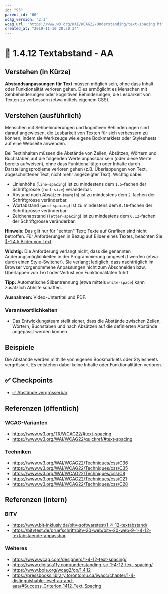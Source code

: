 ```yaml
---
id: "93"
parent_id: "66"
wcag_version: "2.1"
wcag_url: "https://www.w3.org/WAI/WCAG22/Understanding/text-spacing.html"
created_at: "2019-11-10 20:20:34"
---
```


# 📜 1.4.12 Textabstand - AA

## Verstehen (in Kürze)

**Abstandsanpassungen für Text** müssen möglich sein, ohne dass Inhalt oder Funktionalität verloren gehen. Dies ermöglicht es Menschen mit Sehbehinderungen oder kognitiven Behinderungen, die Lesbarkeit von Texten zu verbessern (etwa mittels eigenem CSS).

## Verstehen (ausführlich)

Menschen mit Sehbehinderungen und kognitiven Behinderungen sind darauf angewiesen, die Lesbarkeit von Texten für sich verbessern zu können, indem sie Werkzeuge wie eigene Bookmarklets oder Stylesheets auf eine Webseite anwenden.

Bei Textinhalten müssen die Abstände von Zeilen, Absätzen, Wörtern und Buchstaben auf die folgenden Werte anpassbar sein (oder diese Werte bereits aufweisen), ohne dass Funktionalitäten oder Inhalte durch Darstellungsprobleme verloren gehen (z.B. Überlappungen von Text, abgeschnittener Text, nicht mehr angezeigter Text). Wichtig dabei:

- Linienhöhe (`line-spacing`) ist zu mindestens dem `1.5`-fachen der Schriftgrösse (`font-size`) veränderbar.
- Abstand nach Absätzen (`margin`) ist zu mindestens dem `2`-fachen der Schriftgrösse veränderbar.
- Wortabstand (`word-spacing`) ist zu mindestens dem `0.16`-fachen der Schriftgrösse veränderbar.
- Zeichenabstand (`letter-spacing`) ist zu mindestens dem `0.12`-fachen der Schriftgrösse veränderbar.

**Hinweis:** Das gilt nur für "echten" Text; Texte auf Grafiken sind nicht betroffen. Für Anforderungen in Bezug auf Bilder eines Textes, beachten Sie [📜-1.4.5 Bilder von Text](/de/wcag/1.4.5-bilder-von-text).

**Wichtig:** Die Anforderung verlangt nicht, dass die genannten Änderungsmöglichkeiten in der Programmierung umgesetzt werden (etwa durch einen Style-Switcher). Sie verlangt lediglich, dass nachträglich im Browser vorgenommene Anpassungen nicht zum Abschneiden bzw. Überlappen von Text oder Verlust von Funktionalitäten führt.

**Tipp:** Automatische Silbentrennung (etwa mittels `white-space`) kann zusätzlich Abhilfe schaffen.

**Ausnahmen:** Video-Untertitel und PDF.

### Verantwortlichkeiten

- Das Entwicklungsteam stellt sicher, dass die Abstände zwischen Zeilen, Wörtern, Buchstaben und nach Absätzen auf die definierten Abstände angepasst werden können.

## Beispiele

Die Abstände werden mithilfe von eigenen Bookmarklets oder Stylesheets vergrössert. Es entstehen dabei keine Inhalte oder Funktionalitäten verloren.

## ✅ Checkpoints

- [✅ Abstände vergrösserbar](abstaende-vergroesserbar)

## Referenzen (öffentlich)

### WCAG-Varianten
- <https://www.w3.org/TR/WCAG22/#text-spacing>
- <https://www.w3.org/WAI/WCAG22/quickref/#text-spacing>

### Techniken
- <https://www.w3.org/WAI/WCAG22/Techniques/css/C36>
- <https://www.w3.org/WAI/WCAG22/Techniques/css/C35>
- <https://www.w3.org/WAI/WCAG22/Techniques/css/C8>
- <https://www.w3.org/WAI/WCAG22/Techniques/css/C21>
- <https://www.w3.org/WAI/WCAG22/Techniques/css/C28>

## Referenzen (intern)

### BITV
- <https://www.bit-inklusiv.de/bitv-softwaretest/1-4-12-textabstand/>
- <https://bitvtest.de/pruefschritt/bitv-20-web/bitv-20-web-9-1-4-12-textabstaende-anpassbar>

### Weiteres
- <https://www.wcag.com/designers/1-4-12-text-spacing/>
- <https://www.digitala11y.com/understanding-sc-1-4-12-text-spacing/>
- <https://www.boia.org/wcag2/cp/1.4.12>
- <https://pressbooks.library.torontomu.ca/iwacc/chapter/1-4-distinguishable-level-aa-and-aaa/#Success_Criterion_1412_Text_Spacing>
